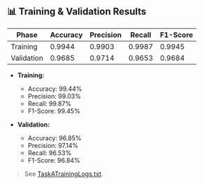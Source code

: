 ## 📊 Training & Validation Results

| Phase      | Accuracy | Precision | Recall  | F1-Score |
|------------|----------|-----------|---------|----------|
| Training   | 0.9944   | 0.9903    | 0.9987  | 0.9945   |
| Validation | 0.9685   | 0.9714    | 0.9653  | 0.9684   |

- **Training:**  
    - Accuracy: 99.44%
    - Precision: 99.03%
    - Recall: 99.87%
    - F1-Score: 99.45%

- **Validation:**  
    - Accuracy: 96.85%
    - Precision: 97.14%
    - Recall: 96.53%
    - F1-Score: 96.84%

> See [TaskATrainingLogs.txt](TaskATrainingLogs.txt).